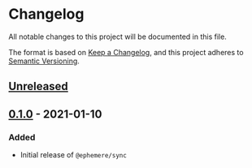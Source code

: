 # Changelog
All notable changes to this project will be documented in this file.

The format is based on [Keep a Changelog](https://keepachangelog.com/en/1.0.0/),
and this project adheres to [Semantic Versioning](https://semver.org/spec/v2.0.0.html).

## [Unreleased]

## [0.1.0] - 2021-01-10
### Added
- Initial release of `@ephemere/sync`

[Unreleased]: https://github.com/ephemere-app/ephemere-sync/compare/0.1.0...HEAD
[0.1.0]: https://github.com/ephemere-app/ephemere-sync/releases/tag/0.1.0
